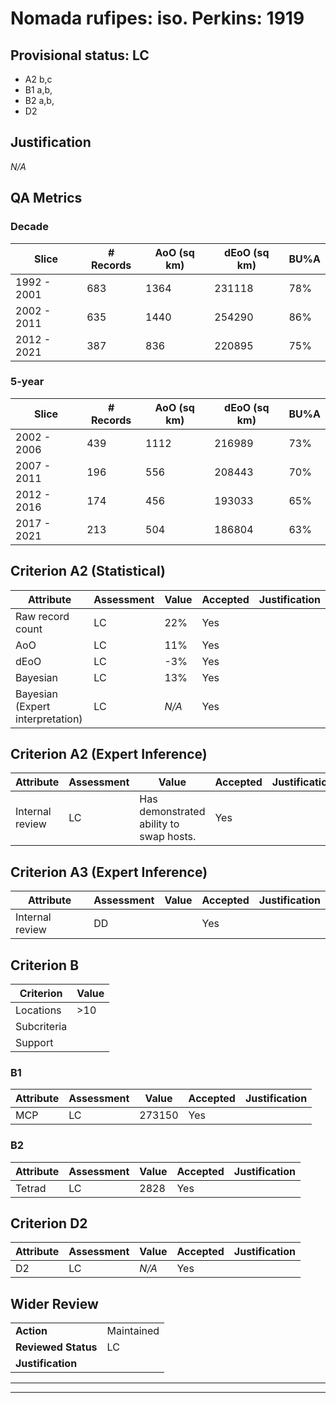 # Nomada rufipes: iso. Perkins: 1919
## Provisional status: LC
- A2 b,c
- B1 a,b, 
- B2 a,b, 
- D2

## Justification
*N/A*
## QA Metrics
### Decade
| Slice | # Records | AoO (sq km) | dEoO (sq km) |BU%A |
|---|---|---|---|---|
|1992 - 2001|683|1364|231118|78%|
|2002 - 2011|635|1440|254290|86%|
|2012 - 2021|387|836|220895|75%|
### 5-year
| Slice | # Records | AoO (sq km) | dEoO (sq km) |BU%A |
|---|---|---|---|---|
|2002 - 2006|439|1112|216989|73%|
|2007 - 2011|196|556|208443|70%|
|2012 - 2016|174|456|193033|65%|
|2017 - 2021|213|504|186804|63%|
## Criterion A2 (Statistical)
|Attribute|Assessment|Value|Accepted|Justification
|---|---|---|---|---|
|Raw record count|LC|22%|Yes||
|AoO|LC|11%|Yes||
|dEoO|LC|-3%|Yes||
|Bayesian|LC|13%|Yes||
|Bayesian (Expert interpretation)|LC|*N/A*|Yes||
## Criterion A2 (Expert Inference)
|Attribute|Assessment|Value|Accepted|Justification
|---|---|---|---|---|
|Internal review|LC|Has demonstrated ability to swap hosts.|Yes||
## Criterion A3 (Expert Inference)
|Attribute|Assessment|Value|Accepted|Justification
|---|---|---|---|---|
|Internal review|DD||Yes||
## Criterion B
|Criterion| Value|
|---|---|
|Locations|>10|
|Subcriteria||
|Support||
### B1
|Attribute|Assessment|Value|Accepted|Justification
|---|---|---|---|---|
|MCP|LC|273150|Yes||
### B2
|Attribute|Assessment|Value|Accepted|Justification
|---|---|---|---|---|
|Tetrad|LC|2828|Yes||
## Criterion D2
|Attribute|Assessment|Value|Accepted|Justification
|---|---|---|---|---|
|D2|LC|*N/A*|Yes||
## Wider Review
|  |  |
|---|---|
|**Action**|Maintained|
|**Reviewed Status**|LC|
|**Justification**||
---
 ---
 <br><br>
